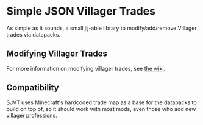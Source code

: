 # Simple JSON Villager Trades
As simple as it sounds, a small jij-able library to modify/add/remove Villager trades via datapacks.

## Modifying Villager Trades
For more information on modifying villager trades, see [the wiki](wiki/Trade-Offer-JSON-Files).

## Compatibility
SJVT uses Minecraft's hardcoded trade map as a base for the datapacks to build on top of, so it should work with most mods, even those who add new villager professions.